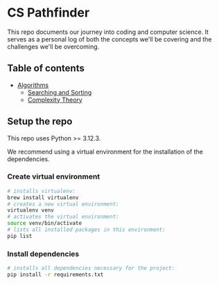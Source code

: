 # CS Pathfinder

This repo documents our journey into coding and computer science. It serves as a personal log of both the concepts we'll be covering and the challenges we'll be overcoming.

## Table of contents

- [Algorithms](Algorithms)
  - [Searching and Sorting](Algorithms/01.%20Searching%20and%20Sorting/index.md)
  - [Complexity Theory](Algorithms/02.%20Complexity%20theory/index.md)

## Setup the repo

This repo uses Python >= 3.12.3.

We recommend using a virtual environment for the installation of the dependencies.

### Create virtual environment

```bash
# installs virtualenv:
brew install virtualenv
# creates a new virtual environment:
virtualenv venv
# activates the virtual environment:
source venv/bin/activate
# lists all installed packages in this environment:
pip list
```

### Install dependencies

```bash
# installs all dependencies necessary for the project:
pip install -r requirements.txt
```
